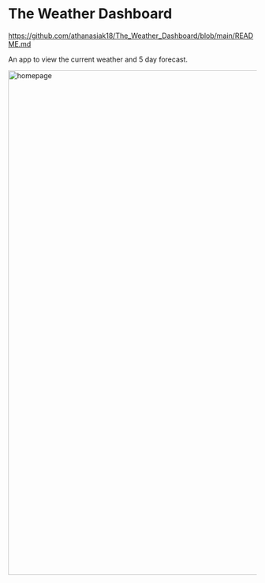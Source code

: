 # The Weather Dashboard

https://github.com/athanasiak18/The_Weather_Dashboard/blob/main/README.md

An app to view the current weather and 5 day forecast.


<img width="1022" alt="homepage" src="https://user-images.githubusercontent.com/95444521/170810524-e76e9588-29ad-40c7-8fdd-39dc56491caa.png">

